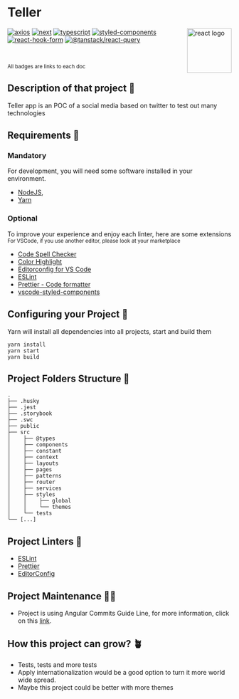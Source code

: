 # Teller

<Img src="https://upload.wikimedia.org/wikipedia/commons/thumb/a/a7/React-icon.svg/220px-React-icon.svg.png" alt="react logo" height="100px" align="right" />

[![axios](https://img.shields.io/badge/axios-%5E0.27.2-%235A29E4)](https://axios-http.com/)
[![next](https://img.shields.io/badge/nextjs-%5E12.2.3-white?logo=Next.js)](https://nextjs.org/)
[![typescript](https://img.shields.io/badge/typescript-%5E4.7.4-blue?logo=Typescript)](https://www.typescriptlang.org/)
[![styled-components](https://img.shields.io/badge/styled--components-%5E5.3.5-ff69b4?logo=styled-components)](https://styled-components.com/)
[![react-hook-form](https://img.shields.io/badge/react--hook--form-%5E7.34.0-EC5990?logo=React-Hook-Form)](https://react-hook-form.com/)
[![@tanstack/react-query](https://img.shields.io/badge/react--query-%5E4.0.10-FF4154?logo=React-Query)](https://tanstack.com/query/v4/)

</br>

<small>All badges are links to each doc</small>

## Description of that project 📖

Teller app is an POC of a social media based on twitter to test out many technologies

## Requirements 🛑

### Mandatory

For development, you will need some software installed in your environment.

- [NodeJS](https://nodejs.org/en/download/),
- [Yarn](https://classic.yarnpkg.com/en/docs/install/#debian-stable)

### Optional

To improve your experience and enjoy each linter, here are some extensions </br>
<small>For VSCode, if you use another editor, please look at your marketplace</small>

- [Code Spell Checker](https://marketplace.visualstudio.com/items?itemName=streetsidesoftware.code-spell-checker)
- [Color Highlight](https://marketplace.visualstudio.com/items?itemName=naumovs.color-highlight)
- [Editorconfig for VS Code](https://marketplace.visualstudio.com/items?itemName=EditorConfig.EditorConfig)
- [ESLint](https://marketplace.visualstudio.com/items?itemName=dbaeumer.vscode-eslint)
- [Prettier - Code formatter](https://marketplace.visualstudio.com/items?itemName=esbenp.prettier-vscode)
- [vscode-styled-components](https://marketplace.visualstudio.com/items?itemName=jpoissonnier.vscode-styled-components)

## Configuring your Project 🧰

Yarn will install all dependencies into all projects, start and build them

```batch
yarn install
yarn start
yarn build
```

## Project Folders Structure 👷

```code
.
├── .husky
├── .jest
├── .storybook
├── .swc
├── public
├── src
│    ├── @types
│    ├── components
│    ├── constant
│    ├── context
│    ├── layouts
│    ├── pages
│    ├── patterns
│    ├── router
│    ├── services
│    ├── styles
│    │    ├── global
│    │    └── themes
│    └── tests
└── [...]
```

## Project Linters 🧹

- [ESLint](https://eslint.org/)
- [Prettier](https://prettier.io/)
- [EditorConfig](https://editorconfig.org/)

## Project Maintenance 👨‍🔧

- Project is using Angular Commits Guide Line, for more information, click on this [link](https://github.com/angular/angular/blob/master/CONTRIBUTING.md#-commit-message-format).

## How this project can grow? 🪴

- Tests, tests and more tests
- Apply internationalization would be a good option to turn it more world wide spread.
- Maybe this project could be better with more themes
